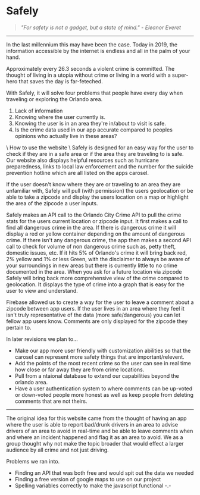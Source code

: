 # Safely

> *"For safety is not a gadget, but a state of mind." - Eleanor Everet*

---

In the last millennium this may have been the case. Today in 2019, the information accessible by the internet is endless and all in the palm of your hand.

Approximately every 26.3 seconds a violent crime is committed. The thought of living in a utopia without crime or living in a world with a super-hero that saves the day is far-feteched.

With Safely, it will solve four problems that people have every day when traveling or exploring the Orlando area.

1. Lack of information
2. Knowing where the user currently is.
3. Knowing the user is in an area they're in/about to visit is safe.
4. Is the crime data used in our app accurate compared to peoples opinions who actually live in these areas?

\\ How to use the website \\
Safely is designed for an easy way for the user to check if they are in a safe area or if the area they are traveling to is safe. Our website also displays helpful resources such as hurricane preparedness, links to local law enforcement and the number for the suicide prevention hotline which are all listed on the apps carosel.

If the user doesn't know where they are or traveling to an area they are unfamiliar with, Safely will pull (with permission) the users geolocation or be able to take a zipcode and display the users location on a map or highlight the area of the zipcode a user inputs.

Safely makes an API call to the Orlando City Crime API to pull the crime stats for the users current location or zipcode input. It first makes a call to find all dangerous crime in the area. If there is dangerous crime it will display a red or yellow container depending on the amount of dangerous crime. If there isn't any dangerous crime, the app then makes a second API call to check for volume of non dangerous crime such as, petty theft, domestic issues, etc. If it hits 5% of Orlando's crime it will bring back red, 2% yellow and 1% or less Green, with the disclaimer to always be aware of your surroundings in new areas but there is currently little to no crime documented in the area. When you ask for a future location via zipcode Safely will bring back more comprehensive view of the crime compared to geolocation. It displays the type of crime into a graph that is easy for the user to view and understand.

Firebase allowed us to create a way for the user to leave a comment about a zipcode between app users. If the user lives in an area where they feel it isn't truly representative of the data (more safe/dangerous) you can let fellow app users know. Comments are only displayed for the zipcode they pertain to.

  In later revisions we plan to...
  * Make our app more user friendly with customization abilities so that the carosel can represent more safety things that are important/relevent.
  * Add the points of the most recent crime so the user can see in real time how close or far away they are from crime locations.
  * Pull from a ntaional database to extend our capabilities beyond the orlando area.
  * Have a user authentication system to where comments can be up-voted or down-voted people more honest as well as keep people from deleting comments that are not theirs.

---

  The original idea for this website came from the thought of having an app where the user is able to report bad/drunk drivers in an area to advise drivers of an area to avoid in real-time and be able to leave comments when and where an incident happened and flag it as an area to avoid. We as a group thought why not make the topic broader that would effect a larger audience by all crime and not just driving.

  Problems we ran into.
  + Finding an API that was both free and would spit out the data we needed
  + Finding a free version of google maps to use on our project
  + Spelling variables correctly to make the javascript functional -.-